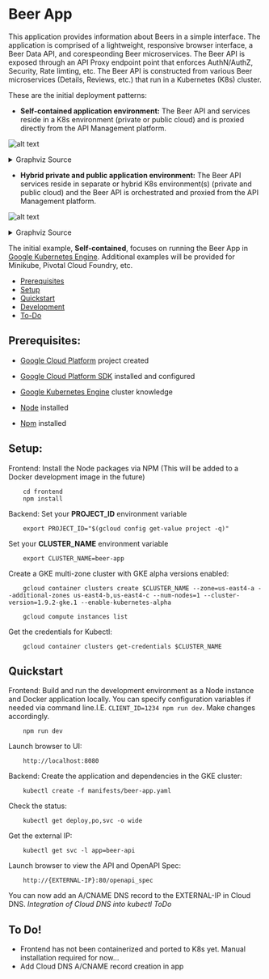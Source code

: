 # Beer App
This application provides information about Beers in a simple interface. The application is comprised of a lightweight, responsive browser interface, a Beer Data API, and corespeonding Beer microservices. The Beer API is exposed through an API Proxy endpoint point that enforces AuthN/AuthZ, Security, Rate limting, etc. The Beer API is constructed from various Beer microservices (Details, Reviews, etc.) that run in a Kubernetes (K8s) cluster. 

These are the initial deployment patterns:

* **Self-contained application environment:** The Beer API and services reside in a K8s environment (private or public cloud) and is proxied directly from the API Management platform.

![alt text](https://g.gravizo.com/svg?%20digraph%20G%20{%20rankdir=LR;%20edge%20[dir=both];%20{rank=same;%20idp,%20proxy};%20{rank=same;%20};%20subgraph%20cluster_ms%20{%20api;%20ms1;%20ms2;%20db1;%20db2;%20label=%22private/public%22;%20}%20client%20[label=%22client%22,%20shape=box];%20idp%20[label=%22identity%22];%20proxy%20[label=%22proxy%22];%20api%20[label=%22api%22];%20ms1%20[label=%22service%22];%20ms2%20[label=%22service%22];%20db1%20[label=%22data%22,%20shape=box];%20db2%20[label=%22data%22,%20shape=box];%20spacing%20[label=%22%22,%20style=invisible];%20client%20-%3E%20proxy;%20proxy%20-%3E%20idp%20[style=dotted,%20dir=none];%20proxy%20-%3E%20api%20[style=dotted,%20dir=none];%20api%20-%3E%20ms1%20[style=dotted,%20dir=none];%20api%20-%3E%20ms2%20[style=dotted,%20dir=none];%20ms1%20-%3E%20db1%20[style=dotted,%20dir=none];%20ms2%20-%3E%20db2%20[style=dotted,%20dir=none];%20})
<details>
  <summary>Graphviz Source</summary>
  <pre><code>
![alt text]('https://g.gravizo.com/svg?
  digraph G {
    rankdir=LR;
    edge [dir=both];
    {rank=same; idp, proxy};
    {rank=same; };

    subgraph cluster_ms {
      api; ms1; ms2; db1; db2;
      label="private/public";
    }

    client [label="client", shape=box];
    idp [label="identity"];
    proxy [label="proxy"];
    api [label="api"];
    ms1 [label="service"];
    ms2 [label="service"];
    db1  [label="data", shape=box];
    db2  [label="data", shape=box];

    spacing [label="", style=invisible];
    client -> proxy;
    proxy -> idp [style=dotted, dir=none];
    proxy -> api [style=dotted, dir=none];
    api -> ms1 [style=dotted, dir=none];
    api -> ms2 [style=dotted, dir=none];
    ms1 -> db1 [style=dotted, dir=none];
    ms2 -> db2 [style=dotted,  dir=none];
  }
  </pre></code>
</details>


* **Hybrid private and public application environment:** The Beer API services reside in separate or hybrid K8s environment(s) (private and public cloud) and the Beer API is orchestrated and proxied from the API Management platform.

![alt text](https://g.gravizo.com/svg?%20digraph%20G%20{%20rankdir=LR;%20edge%20[dir=both];%20{rank=same;%20idp,%20proxy};%20{rank=same;%20};%20subgraph%20cluster_ms1%20{%20ms1;%20db1;%20label=%22public%22;%20}%20subgraph%20cluster_ms2%20{%20ms2;%20db2;%20label=%22private%22;%20}%20client%20[label=%22client%22,%20shape=box];%20idp%20[label=%22identity%22];%20proxy%20[label=%22proxy%22];%20ms1%20[label=%22service%22];%20ms2%20[label=%22service%22];%20db1%20[label=%22data%22,%20shape=box];%20db2%20[label=%22data%22,%20shape=box];%20spacing%20[label=%22%22,%20style=invisible];%20client%20-%3E%20proxy;%20proxy%20-%3E%20idp%20[style=dotted,%20dir=none];%20proxy%20-%3E%20ms1%20[style=dotted,%20dir=none];%20proxy%20-%3E%20ms2%20[style=dotted,%20dir=none];%20ms1%20-%3E%20db1%20[style=dotted,%20dir=none];%20ms2%20-%3E%20db2%20[style=dotted,%20dir=none];%20})
<details>
  <summary>Graphviz Source</summary>
  <pre><code>
![alt text]('https://g.gravizo.com/svg?
  digraph G {
    rankdir=LR;
    edge [dir=both];
    {rank=same; idp, proxy};
    {rank=same; };

    subgraph cluster_ms1 {
      ms1; db1;
      label="public";
    }

    subgraph cluster_ms2 {
      ms2; db2;
      label="private";
    }

    client [label="client", shape=box];
    idp [label="identity"];
    proxy [label="proxy"];
    ms1 [label="service"];
    ms2 [label="service"];
    db1  [label="data", shape=box];
    db2  [label="data", shape=box];
 
    spacing [label="", style=invisible];
    client -> proxy;
    proxy -> idp [style=dotted, dir=none];
    proxy -> ms1 [style=dotted, dir=none];
    proxy -> ms2 [style=dotted, dir=none];
    ms1 -> db1 [style=dotted, dir=none];
    ms2 -> db2 [style=dotted,  dir=none];
  }
  </pre></code>
</details>


The initial example, **Self-contained**, focuses on running the Beer App in [Google Kubernetes Engine](https://cloud.google.com/kubernetes-engine/). Additional examples will be provided for Minikube, Pivotal Cloud Foundry, etc. 

* [Prerequisites](#prerequisites)
* [Setup](#setup)
* [Quickstart](#quickstart)
* [Development](DEVELOPMENT.md)
* [To-Do](#todo)


## <a name="prerequisites"></a>Prerequisites:
* [Google Cloud Platform](https://cloud.google.com/) project created
* [Google Cloud Platform SDK](https://cloud.google.com/sdk/) installed and configured
* [Google Kubernetes Engine](https://cloud.google.com/kubernetes-engine/) cluster knowledge

* [Node](https://nodejs.org/en/) installed
* [Npm](https://www.npmjs.com/) installed


## <a name="setup"></a>Setup:
Frontend:
Install the Node packages via NPM (This will be added to a Docker development image in the future)

        cd frontend
        npm install

Backend:
Set your **PROJECT_ID** environment variable

        export PROJECT_ID="$(gcloud config get-value project -q)"

Set your **CLUSTER_NAME** environment variable

        export CLUSTER_NAME=beer-app

Create a GKE multi-zone cluster with GKE alpha versions enabled:

        gcloud container clusters create $CLUSTER_NAME --zone=us-east4-a --additional-zones us-east4-b,us-east4-c --num-nodes=1 --cluster-version=1.9.2-gke.1 --enable-kubernetes-alpha

        gcloud compute instances list

Get the credentials for Kubectl:

        gcloud container clusters get-credentials $CLUSTER_NAME


## <a name="quickstart">Quickstart</a>
Frontend:
Build and run the development environment as a Node instance and Docker application locally. You can specify configuration variables if needed via command line.I.E. `CLIENT_ID=1234 npm run dev`. Make changes accordingly.

        npm run dev

Launch browser to UI:

        http://localhost:8080

Backend:
Create the application and dependencies in the GKE cluster:

        kubectl create -f manifests/beer-app.yaml

Check the status:

        kubectl get deploy,po,svc -o wide

Get the external IP:

        kubectl get svc -l app=beer-api

Launch browser to view the API and OpenAPI Spec:

        http://{EXTERNAL-IP}:80/openapi_spec

You can now add an A/CNAME DNS record to the EXTERNAL-IP in Cloud DNS. _Integration of Cloud DNS into kubectl ToDo_


## <a name="todo">To Do!</a>
* Frontend has not been containerized and ported to K8s yet. Manual installation required for now...
* Add Cloud DNS A/CNAME record creation in app 
